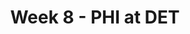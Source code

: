 ---
layout: game
title: Week 8 - PHI at DET
season: 2021
game_id: 2021_08_PHI_DET
away_team: PHI
home_team: DET
---